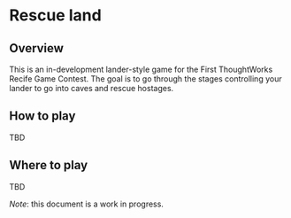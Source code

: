 Rescue land
===========

Overview
--------

This is an in-development lander-style game for the First ThoughtWorks Recife Game Contest. The goal is to go through the stages controlling your lander to go into caves and rescue hostages.

How to play
-----------

TBD

Where to play
-------------

TBD

*Note*: this document is a work in progress.
